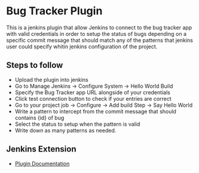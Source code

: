 Bug Tracker Plugin
=============================

This is a jenkins plugin that allow Jenkins to connect to the bug tracker app with valid credentials in order to setup the status of bugs depending on a specific commit message that should match any of the patterns that jenkins user could specify whitin jenkins configuration of the project.

Steps to follow
-
- Upload the plugin into jenkins
- Go to Manage Jenkins -> Configure System -> Hello World Build 
- Specify the Bug Tracker app URL alongside of your credentials
- Click test connection button to check if your entries are correct
- Go to your project job -> Configure -> Add build Step -> Say Hello World
- Write a pattern to intercept from the commit message that should contains {id} of bug
- Select the status to setup when the pattern is valid
- Write down as many patterns as needed.

Jenkins Extension
-
- [Plugin Documentation](http://vps471457.ovh.net/trabelsi-morsi/gestion-bugs/tree/dev-master/JenkinsPlugin)

